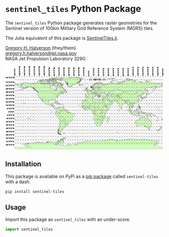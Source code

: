 # `sentinel_tiles` Python Package

The `sentinel_tiles` Python package generates raster geometries for the Sentinel version of 100km Military Grid Reference System (MGRS) tiles.

The Julia equivalent of this package is [SentinelTiles.jl](https://github.com/STARS-Data-Fusion/SentinelTiles.jl).

[Gregory H. Halverson](https://github.com/gregory-halverson-jpl) (they/them)<br>
[gregory.h.halverson@jpl.nasa.gov](mailto:gregory.h.halverson@jpl.nasa.gov)<br>
NASA Jet Propulsion Laboratory 329G

![MGRS grid](MGRS_GZD.png)

## Installation

This package is available on PyPi as a [pip package](https://pypi.org/project/sentinel-tiles/) called `sentinel-tiles` with a dash.

```bash
pip install sentinel-tiles
```

## Usage

Import this package as `sentinel_tiles` with an under-score.

```python
import sentinel_tiles
```
